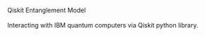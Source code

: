 Qiskit Entanglement Model
<br><br>
Interacting with IBM quantum computers via Qiskit python library.
